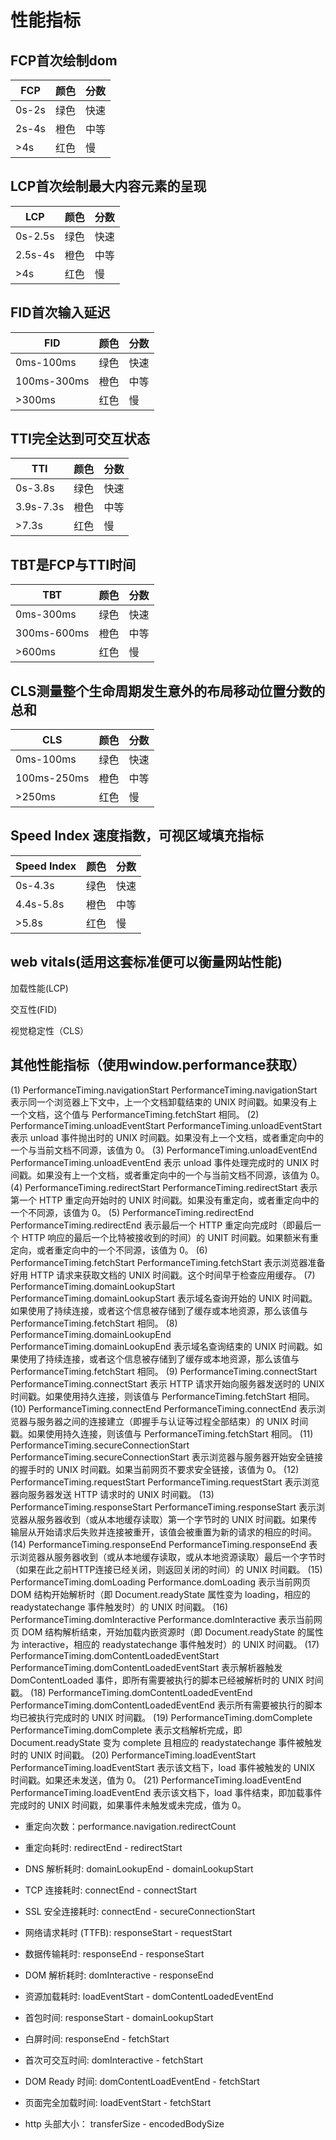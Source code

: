 # 性能指标

## FCP首次绘制dom

| FCP | 颜色 | 分数 |
| ---- | ---- | ---- |
| 0s-2s | 绿色 |快速|
| 2s-4s | 橙色 |中等|
| >4s | 红色 |慢|

## LCP首次绘制最大内容元素的呈现

| LCP | 颜色 | 分数 |
| ---- | ---- | ---- |
| 0s-2.5s | 绿色 |快速|
| 2.5s-4s | 橙色 |中等|
| >4s | 红色 |慢|

## FID首次输入延迟

| FID | 颜色 | 分数 |
| ---- | ---- | ---- |
| 0ms-100ms | 绿色 |快速|
| 100ms-300ms | 橙色 |中等|
| >300ms | 红色 |慢|

## TTI完全达到可交互状态

| TTI | 颜色 | 分数 |
| ---- | ---- | ---- |
| 0s-3.8s | 绿色 |快速|
| 3.9s-7.3s | 橙色 |中等|
| >7.3s | 红色 |慢|

## TBT是FCP与TTI时间

| TBT | 颜色 | 分数 |
| ---- | ---- | ---- |
| 0ms-300ms | 绿色 |快速|
| 300ms-600ms | 橙色 |中等|
| >600ms | 红色 |慢|

## CLS测量整个生命周期发生意外的布局移动位置分数的总和

| CLS | 颜色 | 分数 |
| ---- | ---- | ---- |
| 0ms-100ms | 绿色 |快速|
| 100ms-250ms | 橙色 |中等|
| >250ms | 红色 |慢|

## Speed Index 速度指数，可视区域填充指标

| Speed Index | 颜色 | 分数 |
| ---- | ---- | ---- |
| 0s-4.3s | 绿色 |快速|
| 4.4s-5.8s | 橙色 |中等|
| >5.8s | 红色 |慢|

## web vitals(适用这套标准便可以衡量网站性能)

加载性能(LCP)

交互性(FID)

视觉稳定性（CLS）

## 其他性能指标（使用window.performance获取）
(1) PerformanceTiming.navigationStart
PerformanceTiming.navigationStart 表示同一个浏览器上下文中，上一个文档卸载结束的 UNIX 时间戳。如果没有上一个文档，这个值与 PerformanceTiming.fetchStart 相同。
(2) PerformanceTiming.unloadEventStart
PerformanceTiming.unloadEventStart 表示 unload 事件抛出时的 UNIX 时间戳。如果没有上一个文档，或者重定向中的一个与当前文档不同源，该值为 0。
(3) PerformanceTiming.unloadEventEnd
PerformanceTiming.unloadEventEnd 表示 unload 事件处理完成时的 UNIX 时间戳。如果没有上一个文档，或者重定向中的一个与当前文档不同源，该值为 0。
(4) PerformanceTiming.redirectStart
PerformanceTiming.redirectStart 表示第一个 HTTP 重定向开始时的 UNIX 时间戳。如果没有重定向，或者重定向中的一个不同源，该值为 0。
(5) PerformanceTiming.redirectEnd
PerformanceTiming.redirectEnd 表示最后一个 HTTP 重定向完成时（即最后一个 HTTP 响应的最后一个比特被接收到的时间）的 UNIT 时间戳。如果额米有重定向，或者重定向中的一个不同源，该值为 0。
(6) PerformanceTiming.fetchStart
PerformanceTiming.fetchStart 表示浏览器准备好用 HTTP 请求来获取文档的 UNIX 时间戳。这个时间早于检查应用缓存。
(7) PerformanceTiming.domainLookupStart
PerformanceTiming.domainLookupStart 表示域名查询开始的 UNIX 时间戳。如果使用了持续连接，或者这个信息被存储到了缓存或本地资源，那么该值与 PerformanceTiming.fetchStart 相同。
(8) PerformanceTiming.domainLookupEnd
PerformanceTiming.domainLookupEnd 表示域名查询结束的 UNIX 时间戳。如果使用了持续连接，或者这个信息被存储到了缓存或本地资源，那么该值与 PerformanceTiming.fetchStart 相同。
(9) PerformanceTiming.connectStart
PerformanceTiming.connectStart 表示 HTTP 请求开始向服务器发送时的 UNIX 时间戳。如果使用持久连接，则该值与 PerformanceTiming.fetchStart 相同。
(10) PerformanceTiming.connectEnd
PerformanceTiming.connectEnd 表示浏览器与服务器之间的连接建立（即握手与认证等过程全部结束）的 UNIX 时间戳。如果使用持久连接，则该值与 PerformanceTiming.fetchStart 相同。
(11) PerformanceTiming.secureConnectionStart
PerformanceTiming.secureConnectionStart 表示浏览器与服务器开始安全链接的握手时的 UNIX 时间戳。如果当前网页不要求安全链接，该值为 0。
(12) PerformanceTiming.requestStart
PerformanceTiming.requestStart 表示浏览器向服务器发送 HTTP 请求时的 UNIX 时间戳。
(13) PerformanceTiming.responseStart
PerformanceTiming.responseStart 表示浏览器从服务器收到（或从本地缓存读取）第一个字节时的 UNIX 时间戳。如果传输层从开始请求后失败并连接被重开，该值会被重置为新的请求的相应的时间。
(14) PerformanceTiming.responseEnd
PerformanceTiming.responseEnd 表示浏览器从服务器收到（或从本地缓存读取，或从本地资源读取）最后一个字节时（如果在此之前HTTP连接已经关闭，则返回关闭的时间）的 UNIX 时间戳。
(15) PerformanceTiming.domLoading
Performance.domLoading 表示当前网页 DOM 结构开始解析时（即 Document.readyState 属性变为 loading，相应的 readystatechange 事件触发时）的 UNIX 时间戳。
(16) PerformanceTiming.domInteractive
Performance.domInteractive 表示当前网页 DOM 结构解析结束，开始加载内嵌资源时（即 Document.readyState 的属性为 interactive，相应的 readystatechange 事件触发时）的 UNIX 时间戳。
(17) PerformanceTiming.domContentLoadedEventStart
PerformanceTiming.domContentLoadedEventStart 表示解析器触发 DomContentLoaded 事件，即所有需要被执行的脚本已经被解析时的 UNIX 时间戳。
(18) PerformanceTiming.domContentLoadedEventEnd
PerformanceTiming.domContentLoadedEventEnd 表示所有需要被执行的脚本均已被执行完成时的 UNIX 时间戳。
(19) PerformanceTiming.domComplete
PerformanceTiming.domComplete 表示文档解析完成，即 Document.readyState 变为 complete 且相应的 readystatechange 事件被触发时的 UNIX 时间戳。
(20) PerformanceTiming.loadEventStart
PerformanceTiming.loadEventStart 表示该文档下，load 事件被触发的 UNIX 时间戳。如果还未发送，值为 0。
(21) PerformanceTiming.loadEventEnd
PerformanceTiming.loadEventEnd 表示该文档下，load 事件结束，即加载事件完成时的 UNIX 时间戳，如果事件未触发或未完成，值为 0。

- 重定向次数：performance.navigation.redirectCount
  
- 重定向耗时: redirectEnd - redirectStart

- DNS 解析耗时: domainLookupEnd - domainLookupStart

- TCP 连接耗时: connectEnd - connectStart

- SSL 安全连接耗时: connectEnd - secureConnectionStart

- 网络请求耗时 (TTFB): responseStart - requestStart

- 数据传输耗时: responseEnd - responseStart

- DOM 解析耗时: domInteractive - responseEnd

- 资源加载耗时: loadEventStart - domContentLoadedEventEnd

- 首包时间: responseStart - domainLookupStart

- 白屏时间: responseEnd - fetchStart

- 首次可交互时间: domInteractive - fetchStart

- DOM Ready 时间: domContentLoadEventEnd - fetchStart

- 页面完全加载时间: loadEventStart - fetchStart

- http 头部大小： transferSize - encodedBodySize
